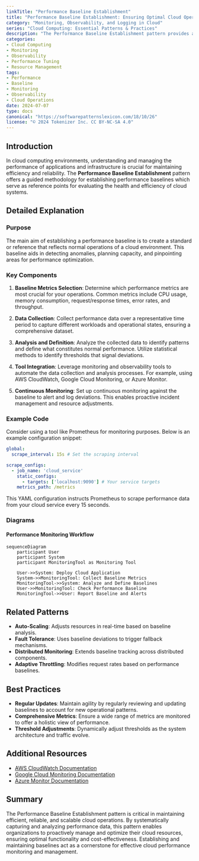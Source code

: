 ```yaml
---
linkTitle: "Performance Baseline Establishment"
title: "Performance Baseline Establishment: Ensuring Optimal Cloud Operations"
category: "Monitoring, Observability, and Logging in Cloud"
series: "Cloud Computing: Essential Patterns & Practices"
description: "The Performance Baseline Establishment pattern provides a systematic approach to monitoring and understanding the performance characteristics of cloud applications and infrastructure, enabling effective performance tuning and resource management."
categories:
- Cloud Computing
- Monitoring
- Observability
- Performance Tuning
- Resource Management
tags:
- Performance
- Baseline
- Monitoring
- Observability
- Cloud Operations
date: 2024-07-07
type: docs
canonical: "https://softwarepatternslexicon.com/18/10/26"
license: "© 2024 Tokenizer Inc. CC BY-NC-SA 4.0"
---
```


## Introduction

In cloud computing environments, understanding and managing the performance of applications and infrastructure is crucial for maintaining efficiency and reliability. The **Performance Baseline Establishment** pattern offers a guided methodology for establishing performance baselines which serve as reference points for evaluating the health and efficiency of cloud systems.

## Detailed Explanation

### Purpose

The main aim of establishing a performance baseline is to create a standard or reference that reflects normal operations of a cloud environment. This baseline aids in detecting anomalies, planning capacity, and pinpointing areas for performance optimization.

### Key Components

1. **Baseline Metrics Selection**: Determine which performance metrics are most crucial for your operations. Common metrics include CPU usage, memory consumption, request/response times, error rates, and throughput.

2. **Data Collection**: Collect performance data over a representative time period to capture different workloads and operational states, ensuring a comprehensive dataset.

3. **Analysis and Definition**: Analyze the collected data to identify patterns and define what constitutes normal performance. Utilize statistical methods to identify thresholds that signal deviations.

4. **Tool Integration**: Leverage monitoring and observability tools to automate the data collection and analysis processes. For example, using AWS CloudWatch, Google Cloud Monitoring, or Azure Monitor.

5. **Continuous Monitoring**: Set up continuous monitoring against the baseline to alert and log deviations. This enables proactive incident management and resource adjustments.

### Example Code

Consider using a tool like Prometheus for monitoring purposes. Below is an example configuration snippet:

```yaml
global:
  scrape_interval: 15s # Set the scraping interval

scrape_configs:
  - job_name: 'cloud_service'
    static_configs:
      - targets: ['localhost:9090'] # Your service targets
    metrics_path: /metrics
```

This YAML configuration instructs Prometheus to scrape performance data from your cloud service every 15 seconds.

### Diagrams

#### Performance Monitoring Workflow

```mermaid
sequenceDiagram
    participant User
    participant System
    participant MonitoringTool as Monitoring Tool

    User->>System: Deploy Cloud Application
    System->>MonitoringTool: Collect Baseline Metrics
    MonitoringTool->>System: Analyze and Define Baselines
    User->>MonitoringTool: Check Performance Baseline
    MonitoringTool->>User: Report Baseline and Alerts
```

## Related Patterns

- **Auto-Scaling**: Adjusts resources in real-time based on baseline analysis.
- **Fault Tolerance**: Uses baseline deviations to trigger fallback mechanisms.
- **Distributed Monitoring**: Extends baseline tracking across distributed components.
- **Adaptive Throttling**: Modifies request rates based on performance baselines.

## Best Practices

- **Regular Updates**: Maintain agility by regularly reviewing and updating baselines to account for new operational patterns.
- **Comprehensive Metrics**: Ensure a wide range of metrics are monitored to offer a holistic view of performance.
- **Threshold Adjustments**: Dynamically adjust thresholds as the system architecture and traffic evolve.

## Additional Resources

- [AWS CloudWatch Documentation](https://aws.amazon.com/cloudwatch/)
- [Google Cloud Monitoring Documentation](https://cloud.google.com/monitoring/docs/)
- [Azure Monitor Documentation](https://docs.microsoft.com/azure/azure-monitor/)

## Summary

The Performance Baseline Establishment pattern is critical in maintaining efficient, reliable, and scalable cloud operations. By systematically capturing and analyzing performance data, this pattern enables organizations to proactively manage and optimize their cloud resources, ensuring optimal functionality and cost-effectiveness. Establishing and maintaining baselines act as a cornerstone for effective cloud performance monitoring and management.
